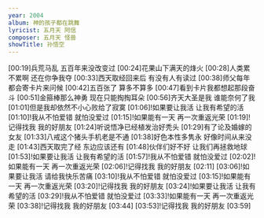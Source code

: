 ```yaml
---
year: 2004
album: 神的孩子都在跳舞
lyricist: 五月天 阿信
composer: 五月天 怪兽
showTitle: 孙悟空
---
```

[00:19]兵荒马乱 五百年来没改变过
[00:24]花果山下满天的烽火
[00:28]人类累不累啊 还在你争我夺
[00:33]西天取经回来后 有没有人有读过
[00:38]师父每年都会寄卡片来问候
[00:42]五百张了 算多不算多
[00:47]看到卡片我都想起那段奋斗
[00:51]金箍棒那么神勇 现在只能掏掏耳朵
[00:56]齐天大圣是我 谁能奈何了我
[01:01]但是我却依然不小心败给了寂寞
[01:06]!如果要让我活 让我有希望的活
[01:10]!我从不怕爱错 就怕没爱过
[01:15]!如果能有一天 再一次重返光荣
[01:19]!记得找我 我的好朋友
[01:24]听说悟净已经植发治好秃头
[01:29]有了论及婚嫁的女友
[01:33]八戒这个猪头手机老是不通
[01:38]好色本性多隽永 好像时间从来没走
[01:43]西天取完了经 东边应该还有
[01:48]伙伴们好不好 让我们再拯救地球
[01:53]!如果要让我活 让我有希望的活
[01:57]!我从不怕爱错 就怕没爱过
[02:02]!如果能有一天 再一次重返光荣
[02:06]!记得找我 我的好朋友
[02:11]
[03:06]!如果要让我活 请给我快乐苦痛
[03:10]!我从不怕爱错 就怕没爱过
[03:15]!如果能有一天 再一次重返光荣
[03:20]!记得找我 我的好朋友
[03:24]!如果要让我活 让我有希望的活
[03:29]!我从不怕爱错 就怕没爱过
[03:33]!如果能有一天 再一次重返光荣
[03:38]!记得找我 我的好朋友
[03:44]
[03:53]!记得找我 我的好朋友
[03:59]
